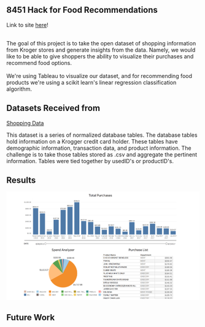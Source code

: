 ## 8451 Hack for Food Recommendations

Link to site [here](http://rawgit.com/Shubh17/8451/master/source/index.html)!<br><br>

The goal of this project is to take the open dataset of shopping information from Kroger stores and generate insights from the data. Namely, we would like to be able to give shoppers the ability to visualize their purchases and recommend food options.
<br /><br />
We're using Tableau to visualize our dataset, and for recommending food products we're using a scikit learn's linear regression classification algorithm.  

## Datasets Received from
[Shopping Data](http://www.8451.com/area51/) <br />

This dataset is a series of normalized database tables. The database tables hold information on a Krogger credit card holder. These tables have demographic information, transaction data, and product information. The challenge is to take those tables stored as .csv and aggregate the pertinent information. Tables were tied together by usedID's or productID's.

## Results
![Sample Screen Shop](./screenShot.png)
## Future Work
